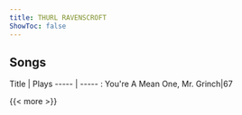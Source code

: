 ```yaml
---
title: THURL RAVENSCROFT
ShowToc: false
---
```


## Songs
Title | Plays 
----- | ----- : 
You're A Mean One, Mr. Grinch|67

{{< more >}}